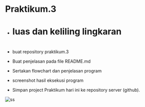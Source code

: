 # Praktikum.3
+ <h1>luas dan keliling lingkaran<h1>
+ <p>buat repository praktikum.3<p>
+ <p>Buat penjelasan pada file README.md<p>
+ <p>Sertakan flowchart dan penjelasan program<p>
+ <p>screenshot hasil eksekusi program<p>
+ <p>Simpan project Praktikum hari ini ke repository server (github).<p>

![ss](https://github.com/Rauleee/Praktikum.3/assets/147376311/19bc1380-0e39-4417-ad48-063c325f8b35)
